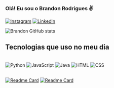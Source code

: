 ### Olá! Eu sou o Brandon Rodrigues ✌️


[![Instagram](https://img.shields.io/badge/Instagram-E4405F?style=for-the-badge&logo=instagram&logoColor=white)](https://www.instagram.com/rodrigues_oliveira20/)
[![LinkedIn](https://img.shields.io/badge/LinkedIn-0077B5?style=for-the-badge&logo=linkedin&logoColor=white)](https://www.linkedin.com/in/brandon-rodrigues-viana/)

![Brandon GitHub stats](https://github-readme-stats.vercel.app/api?username=brandonviana&show_icons=true&theme=dracula)

## Tecnologias que uso no meu dia
<div style="diplay: inline_block"><br/>
    <img align="center" alt="Python" src="https://img.shields.io/badge/Python-14354C?style=for-the-badge&logo=python&logoColor=white"/>
    <img align="center" alt="JavaScript" src="https://img.shields.io/badge/JavaScript-F7DF1E?style=for-the-badge&logo=javascript&logoColor=black"/>
    <img align="center" alt="Java" src="https://img.shields.io/badge/Java-ED8B00?style=for-the-badge&logo=openjdk&logoColor=white"/>
    <img align="center" alt="HTML" src="https://img.shields.io/badge/HTML5-E34F26?style=for-the-badge&logo=html5&logoColor=white"/>
    <img align="center" alt="CSS" src="https://img.shields.io/badge/CSS3-1572B6?style=for-the-badge&logo=css3&logoColor=white"/>
</div><br/>


[![Readme Card](https://github-readme-stats.vercel.app/api/pin/?username=brandonviana&repo=Python-exercises-to-practice)](https://github.com/BrandonViana/Python-Exercises-to-practice)
[![Readme Card](https://github-readme-stats.vercel.app/api/pin/?username=brandonviana&repo=exercise_list_java_begginers)](https://github.com/BrandonViana/Exercise_list_Java_Begginers)
